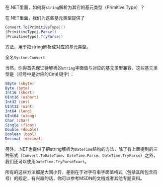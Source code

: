 在.NET里面，如何将`string`解析为其它的基元类型（Primitive Type）？

在.NET里面，我们为这些基元类型提供了
```C#
Convert.To{PrimitiveType}()
{PrimitiveType}.Parse()
{PrimitiveType}.TryParse()
```
方法，用于把string解析成对应的基元类型。

全名`Systme.Convert`

当然，你得首先保证待解析的`string`字面值与对应的基元类型兼容。这些基元类型是（括号中是对应的C#关键字）：
```C#
SByte (sbyte)
Byte (byte)
Int16 (short)
UInt16 (ushort)
Int32 (int)
UInt32 (uint)
Int64 (long)
UInt64 (ulong)
Char (char)
Single (float)
Double (double)
Boolean (bool)
Decimal (decimal)
```

另外，.NET也提供了把string解析为`DateTime`结构的方法，除了有上面提到的三种形式（`Convert.ToDateTime`、`DateTime.Parse`、`DateTime.TryParse`）之外，我们还可以使用`DateTime.TryParseExact`。

所有的这些方法都是大同小异，差别在于对字符串字面值格式（包括其所包含符号）的规定，有兴趣的话，你可以参考MSDN的文档或者其他专题资料。